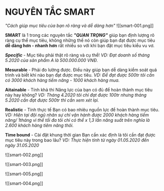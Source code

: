 # NGUYÊN TẮC SMART
*"Cách giúp mục tiêu của bạn rõ ràng và dễ dàng hơn"*
![[smart-001.png]]


**SMART** là 1 trong các nguyên tắc ***"QUAN TRỌNG"*** giúp bạn định lượng rõ ràng cụ thể mục tiêu, không những thế nó còn giúp bạn đạt được mục tiêu **dễ dàng hơn - nhanh hơn** rất nhiều so với khi bạn đặt mục tiêu kiểu vu vơ.

***Specific*** - Mục tiêu phải thật rõ ràng và cụ thể!
*VD: Đạt doanh số tháng 5.2020 của sản phẩm A là 500.000.000 VNĐ.*

**Mesurable** - Phải đo lường được.
Điều này giúp bạn dễ dàng kiểm soát quá trình và biết khi nào bạn đạt được mục tiêu.
*VD: Để đạt được 500tr tôi cần có 3000 khách hàng tiềm năng - 1000 khách hàng mua.*

**Aitainable** - Tính khả thi 
Năng lực của bạn có đủ để hoàn thành mục tiêu này hay không?
*VD: Tháng 4.2020 tôi chỉ đạt được 100tr nhưng tháng 5.2020 cần đạt được 500tr thì cần xem xét lại.*

**Realistic** - Tính thực tế
Bạn có bao nhiêu nguồn lực để hoàn thành mục tiêu.
*VD: Hiện tại đội ngũ nhân sự chỉ vận hành được 2000 khách hàng tiềm năng/ 1tháng vì thế tối đa tôi chỉ có thể x 1,3 lần năng suất trên nghĩa là 2.600 khách hàng tiêm năng thôi.*

**Time bound** - Cài đặt khung thời gian
Bạn cần xác định là tôi cần đạt được mục tiêu này trong bao lâu?
*VD: Thực hiện tính từ ngày 01.05.2020 đến ngày 31.05.2020* 


![[smart-002.png]]

![[smart-003.png]]

![[smart-005.png]]

![[smart-004.png]]